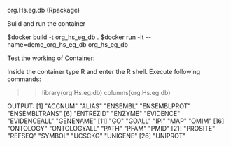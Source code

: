 org.Hs.eg.db (Rpackage)

Build and run the container

$docker build -t org_hs_eg_db .
$docker run -it --name=demo_org_hs_eg_db org_hs_eg_db

Test the working of Container:

Inside the container type R and enter the R shell. Execute following commands:

>> library(org.Hs.eg.db)
>> columns(org.Hs.eg.db)

OUTPUT:
 [1] "ACCNUM"       "ALIAS"        "ENSEMBL"      "ENSEMBLPROT"  "ENSEMBLTRANS"
 [6] "ENTREZID"     "ENZYME"       "EVIDENCE"     "EVIDENCEALL"  "GENENAME"
[11] "GO"           "GOALL"        "IPI"          "MAP"          "OMIM"
[16] "ONTOLOGY"     "ONTOLOGYALL"  "PATH"         "PFAM"         "PMID"
[21] "PROSITE"      "REFSEQ"       "SYMBOL"       "UCSCKG"       "UNIGENE"
[26] "UNIPROT"
